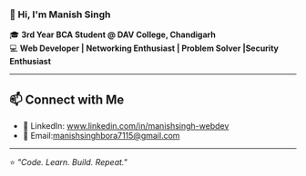 ### 👋 Hi, I'm Manish Singh  

🎓 **3rd Year BCA Student @ DAV College, Chandigarh**  
💻 **Web Developer | Networking Enthusiast | Problem Solver |Security Enthusiast**  

---

## 📫 Connect with Me  

- 💼 LinkedIn: www.linkedin.com/in/manishsingh-webdev
- 📧 Email:manishsinghbora7115@gmail.com 

---

⭐ *"Code. Learn. Build. Repeat."*  
